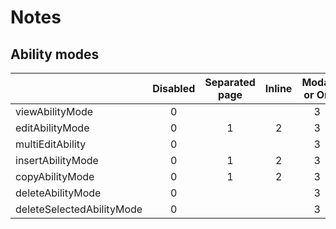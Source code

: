 # Notes

## Ability modes

|                         |Disabled|Separated page|Inline|Modal or On|Default value|
|:------------------------|:------:|:------------:|:----:|:---------:|:------------|
|viewAbilityMode          |0       |              |      |3          |1            |
|editAbilityMode          |0       |1             |2     |3          |1            |
|multiEditAbility         |0       |              |      |3          |1            |
|insertAbilityMode        |0       |1             |2     |3          |1            |
|copyAbilityMode          |0       |1             |2     |3          |1            |
|deleteAbilityMode        |0       |              |      |3          |0            |
|deleteSelectedAbilityMode|0       |              |      |3          |0            |
